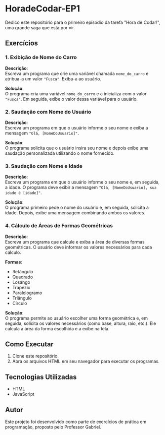 # HoradeCodar-EP1
Dedico este repositório para o primeiro episódio da tarefa "Hora de Codar!", uma grande saga que esta por vir.

## Exercícios

### 1. Exibição de Nome do Carro
**Descrição**:  
Escreva um programa que crie uma variável chamada `nome_do_carro` e atribua-a um valor `"Fusca"`. Exiba-a ao usuário.

**Solução**:  
O programa cria uma variável `nome_do_carro` e a inicializa com o valor `"Fusca"`. Em seguida, exibe o valor dessa variável para o usuário.

### 2. Saudação com Nome do Usuário
**Descrição**:  
Escreva um programa em que o usuário informe o seu nome e exiba a mensagem `"Olá, [NomeDoUsuario]"`.

**Solução**:  
O programa solicita que o usuário insira seu nome e depois exibe uma saudação personalizada utilizando o nome fornecido.

### 3. Saudação com Nome e Idade
**Descrição**:  
Escreva um programa em que o usuário informe o seu nome e, em seguida, a idade. O programa deve exibir a mensagem `"Olá, [NomeDoUsuario], sua idade é [idade]"`.

**Solução**:  
O programa primeiro pede o nome do usuário e, em seguida, solicita a idade. Depois, exibe uma mensagem combinando ambos os valores.

### 4. Cálculo de Áreas de Formas Geométricas
**Descrição**:  
Escreva um programa que calcule e exiba a área de diversas formas geométricas. O usuário deve informar os valores necessários para cada cálculo.

**Formas**:
- Retângulo
- Quadrado
- Losango
- Trapézio
- Paralelogramo
- Triângulo
- Círculo

**Solução**:  
O programa permite ao usuário escolher uma forma geométrica e, em seguida, solicita os valores necessários (como base, altura, raio, etc.). Ele calcula a área da forma escolhida e a exibe na tela.

## Como Executar
1. Clone este repositório.
2. Abra os arquivos HTML em seu navegador para executar os programas.

## Tecnologias Utilizadas
- HTML
- JavaScript

## Autor
Este projeto foi desenvolvido como parte de exercícios de prática em programação, proposto pelo Professor Gabriel.
